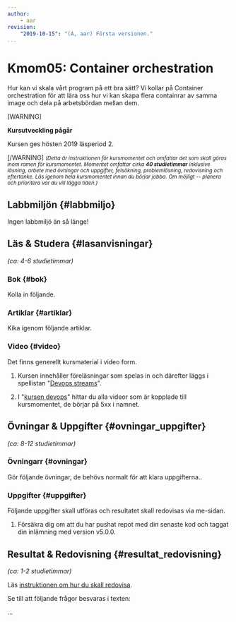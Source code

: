 ```yaml
---
author:
    - aar
revision:
    "2019-10-15": "(A, aar) Första versionen."
...
```

Kmom05: Container orchestration
==================================

Hur kan vi skala vårt program på ett bra sätt? Vi kollar på Container orchestration för att lära oss hur vi kan skapa flera containrar av samma image och dela på arbetsbördan mellan dem.

<!-- https://www.guru99.com/kubernetes-tutorial.html
 -->

<!-- more -->
[WARNING]	

 **Kursutveckling pågår**	

 Kursen ges hösten 2019 läsperiod 2.

[/WARNING]
<small><i>(Detta är instruktionen för kursmomentet och omfattar det som skall göras inom ramen för kursmomentet. Momentet omfattar cirka **40 studietimmar** inklusive läsning, arbete med övningar och uppgifter, felsökning, problemlösning, redovisning och eftertanke. Läs igenom hela kursmomentet innan du börjar jobba. Om möjligt -- planera och prioritera var du vill lägga tiden.)</i></small>



Labbmiljön  {#labbmiljo}
---------------------------------

Ingen labbmiljö än så länge!



Läs & Studera  {#lasanvisningar}
---------------------------------

*(ca: 4-6 studietimmar)*



### Bok {#bok}

Kolla in följande.



### Artiklar {#artiklar}

Kika igenom följande artiklar.



### Video {#video}

Det finns generellt kursmaterial i video form.


1. Kursen innehåller föreläsningar som spelas in och därefter läggs i spellistan "[Devops streams](https://www.youtube.com/playlist?list=PLKtP9l5q3ce90068cUPVMcPguKtFAqnvi)".

1. I "[kursen devops](https://www.youtube.com/playlist?list=PLKtP9l5q3ce8s67TUj2qS85C4g1pbrx78)" hittar du alla videor som är kopplade till kursmomentet, de börjar på 5xx i namnet.



Övningar & Uppgifter  {#ovningar_uppgifter}
-------------------------------------------

*(ca: 8-12 studietimmar)*


### Övningarr {#ovningar}

Gör följande övningar, de behövs normalt för att klara uppgifterna..



### Uppgifter {#uppgifter}

Följande uppgifter skall utföras och resultatet skall redovisas via me-sidan.


1. Försäkra dig om att du har pushat repot med din senaste kod och taggat din inlämning med version v5.0.0.



Resultat & Redovisning  {#resultat_redovisning}
-----------------------------------------------

*(ca: 1-2 studietimmar)*

Läs [instruktionen om hur du skall redovisa](./../redovisa).

Se till att följande frågor besvaras i texten:

...